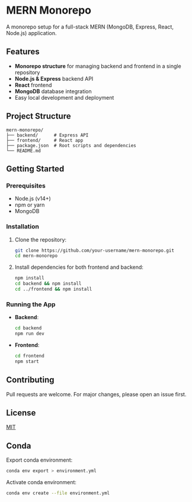 # MERN Monorepo

A monorepo setup for a full-stack MERN (MongoDB, Express, React, Node.js) application.

## Features

- **Monorepo structure** for managing backend and frontend in a single repository
- **Node.js & Express** backend API
- **React** frontend
- **MongoDB** database integration
- Easy local development and deployment

## Project Structure

```tree
mern-monorepo/
├── backend/      # Express API
├── frontend/     # React app
├── package.json  # Root scripts and dependencies
└── README.md
```

## Getting Started

### Prerequisites

- Node.js (v14+)
- npm or yarn
- MongoDB

### Installation

1. Clone the repository:

   ```bash
   git clone https://github.com/your-username/mern-monorepo.git
   cd mern-monorepo
   ```

2. Install dependencies for both frontend and backend:

   ```bash
   npm install
   cd backend && npm install
   cd ../frontend && npm install
   ```

### Running the App

- **Backend**:

  ```bash
  cd backend
  npm run dev
  ```

- **Frontend**:

  ```bash
  cd frontend
  npm start
  ```

## Contributing

Pull requests are welcome. For major changes, please open an issue first.

## License

[MIT](LICENSE)

## Conda

Export conda environment:

```sh
conda env export > environment.yml
```

Activate conda environment:

```sh
conda env create --file environment.yml
```
